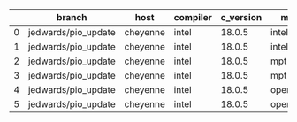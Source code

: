 |    | branch              | host     | compiler   | c_version   | mpi      | m_version   | o_g   | os    | build   |   u_pass |   u_fail |   s_pass |   s_fail |   e_pass |   e_fail |   nuopc_pass |   nuopc_fail | hash                                                                                                                                       | modified            |
|----|---------------------|----------|------------|-------------|----------|-------------|-------|-------|---------|----------|----------|----------|----------|----------|----------|--------------|--------------|--------------------------------------------------------------------------------------------------------------------------------------------|---------------------|
|  0 | jedwards/pio_update | cheyenne | intel      | 18.0.5      | intelmpi | 2018.4.274  | O     | Linux | Fail    |     9033 |        0 |       49 |        0 |       80 |        0 |           50 |            0 | [artifacts](https://github.com/esmf-org/esmf-test-artifacts/tree/cheyenne/jedwards_pio_update/cheyenne/intel/18.0.5/O/intelmpi/2018.4.274) | 02/09/2022_18:50:52 |
|  1 | jedwards/pio_update | cheyenne | intel      | 18.0.5      | intelmpi | 2018.4.274  | g     | Linux | Fail    |    13657 |        0 |       49 |        0 |       80 |        0 |           50 |            0 | [artifacts](https://github.com/esmf-org/esmf-test-artifacts/tree/cheyenne/jedwards_pio_update/cheyenne/intel/18.0.5/g/intelmpi/2018.4.274) | 02/09/2022_18:50:52 |
|  2 | jedwards/pio_update | cheyenne | intel      | 18.0.5      | mpt      | 2.19        | O     | Linux | Fail    |     9033 |        0 |       49 |        0 |       80 |        0 |            0 |           50 | [artifacts](https://github.com/esmf-org/esmf-test-artifacts/tree/cheyenne/jedwards_pio_update/cheyenne/intel/18.0.5/O/mpt/2.19)            | 02/09/2022_18:50:52 |
|  3 | jedwards/pio_update | cheyenne | intel      | 18.0.5      | mpt      | 2.19        | g     | Linux | Fail    |    13657 |        0 |       49 |        0 |       80 |        0 |            0 |           50 | [artifacts](https://github.com/esmf-org/esmf-test-artifacts/tree/cheyenne/jedwards_pio_update/cheyenne/intel/18.0.5/g/mpt/2.19)            | 02/09/2022_18:50:52 |
|  4 | jedwards/pio_update | cheyenne | intel      | 18.0.5      | openmpi  | 3.1.4       | O     | Linux | Fail    |     9033 |        0 |       49 |        0 |       80 |        0 |           50 |            0 | [artifacts](https://github.com/esmf-org/esmf-test-artifacts/tree/cheyenne/jedwards_pio_update/cheyenne/intel/18.0.5/O/openmpi/3.1.4)       | 02/09/2022_18:50:52 |
|  5 | jedwards/pio_update | cheyenne | intel      | 18.0.5      | openmpi  | 3.1.4       | g     | Linux | Fail    |    13657 |        0 |       49 |        0 |       80 |        0 |           50 |            0 | [artifacts](https://github.com/esmf-org/esmf-test-artifacts/tree/cheyenne/jedwards_pio_update/cheyenne/intel/18.0.5/g/openmpi/3.1.4)       | 02/09/2022_18:50:52 |